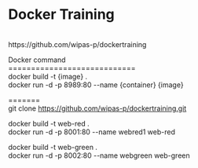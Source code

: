 # Docker Training
<br>
https://github.com/wipas-p/dockertraining <br>

Docker command <br>
============================ <br>
docker build -t {image} .  <br>
docker run -d -p 8989:80 --name {container} {image}  <br>

======= <br>
git clone https://github.com/wipas-p/dockertraining.git <br>

docker build -t web-red .  <br>
docker run -d -p 8001:80 --name webred1 web-red  <br>

docker build -t web-green .  <br>
docker run -d -p 8002:80 --name webgreen web-green <br>
